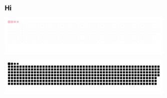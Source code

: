 ## Hi

![snake gif](https://github.com/sreejita-saha/sreejita-saha/blob/output/ocean.gif)

![snake svg](https://github.com/sreejita-saha/sreejita-saha/blob/output/github-contribution-grid-snake.svg)

